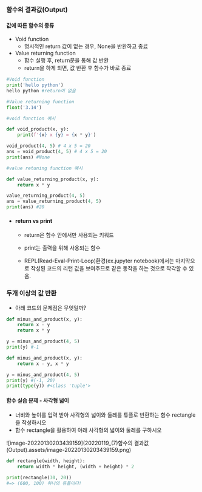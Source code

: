 ### 함수의 결과값(Output)

#### 값에 따른 함수의 종류 

- Void function 
  - 명시적인 return 값이 없는 경우, None을 반환하고 종료 
- Value returning function
  - 함수 실행 후, return문을 통해 값 반환 
  - return을 하게 되면, 값 반환 후 함수가 바로 종료 

``` python
#Void function 
print('hello python')
hello python #return이 없음

#Value returning function 
float('3.14')
```

``` python
#void function 예시 

def void_product(x, y):
    print(f'{x} x {y} = {x * y}')

void_product(4, 5) # 4 x 5 = 20
ans = void_product(4, 5) # 4 x 5 = 20
print(ans) #None
```

``` python
#value retuning function 예시 

def value_returning_product(x, y):
    return x * y

value_returning_product(4, 5)
ans = value_returning_product(4, 5)
print(ans) #20
```



- #### return vs print

  - return은 함수 안에서만 사용되는 키워드 

  - print는 출력을 위해 사용되는 함수 

  - REPL(Read-Eval-Print-Loop)환경(ex.jupyter notebook)에서는 마지막으로 작성된 코드의 리턴 값을 보여주므로 같은 동작을 하는 것으로 착각할 수 있음. 

    

### 두개 이상의 값 반환

- 아래 코드의 문제점은 무엇일까?

``` python
def minus_and_product(x, y):
    return x - y
    return x * y

y = minus_and_product(4, 5)
print(y) #-1
```

``` python
def minus_and_product(x, y):
    return x - y, x * y

y = minus_and_product(4, 5)
print(y) #(-1, 20)
print(type(y)) #<class 'tuple'>
```



#### 함수 실습 문제 - 사각형 넓이 

- 너비와 높이를 입력 받아 사각형의 넓이와 둘레를 튜플로 반환하는 함수 rectangle을 작성하시오
- 함수 rectangle을 활용하여 아래 사각형의 넓이와 둘레를 구하시오 

![image-20220130203439159](20220119_(7)함수의 결과값(Output).assets/image-20220130203439159.png)

``` python
def rectangle(width, height):
    return width * height, (width + height) * 2

print(rectangle(30, 20))
#=> (600, 100) 하나의 튜플이다!
```

